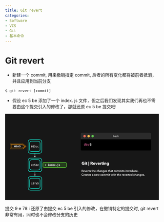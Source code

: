 ```yaml
---
title: Git revert
categories:
- Software
- VCS
- Git
- 基本命令
---
```

# Git revert

- 新建一个 commit, 用来撤销指定 commit, 后者的所有变化都将被前者抵消，并且应用到当前分支

```shell
$ git revert [commit]
```

- 假设 ec 5 be 添加了一个 index. js 文件，但之后我们发现其实我们再也不需要由这个提交引入的修改了，那就还原 ec 5 be 提交吧!

![](https://raw.githubusercontent.com/LuShan123888/Files/main/Pictures/2020-12-10-381df5ae9b3d97906e9235f3723f84a8.gif)

提交 9 e 78 i 还原了由提交 ec 5 be 引入的修改，在撤销特定的提交时, git revert 非常有用，同时也不会修改分支的历史